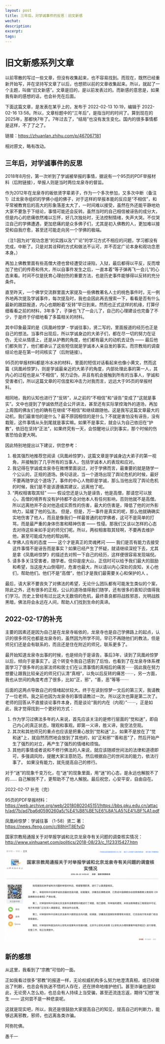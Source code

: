 ```yaml
---
layout: post
title: 三年后，对学诚事件的反思｜旧文新感
wechat: 
description: 
excerpt: 
tags:
---
```


# 旧文新感系列文章

以前零散的写过一些文章，但没有收集起来，也不容易找到。而现在，既然已经重新开始写，并在坚持写文章了以后，也想把以前的文章收集起来。所以，就起了一个主题，叫做“旧文新感”。文章是旧的，是以前发表过的。而新感的意思是，如果我有新的感想的话，也会补充在后面。

下面这篇文章，是发表在某乎上的，发布于 2022-02-13 10:19，编辑于 2022-02-16 13:58。所以，文章标题中的“三年后”，是指当时的时间了。算到现在的2025年，那都快7年了。7年过去了，“结局”也没有发生变化。国内的很多事情都是这样，不了了之了。

链接：https://zhuanlan.zhihu.com/p/467067181

相对原文，略有改动。

## 三年后，对学诚事件的反思

2018年8月份，第一次听到了学诚被举报的事情，据说有一个95页的PDF举报材料（后附链接），举报人则是当时两位龙泉寺的督监。

作为2012年在龙泉寺的皈依贤字辈弟子，作为一个多次参加，又多次中断（备注1）过龙泉寺组织的学佛小组的佛子，对于这样的举报本能的反应是“不相信”，和平常被教育后的高大的形象落差太大了，一时间难以接受，虽然在外还能平静地劝大家不要急于下结论，事情可能还会反转。虽然当时的自己相信被诬告的成分大，但是内心的悲痛依然难以忘怀，好几次独处时，无法控制情绪，失声大哭。不仅哭泣自己的学佛遭遇，更加悲痛的是众多佛子们，尤其是初入佛教的人，更加难以接受和自我疗愈，甚至还可能走向另一个学佛的极端。

（注1:因为对“观功念恩”的实践以及“广论”的学习方式不相应的问题，学习都没有完成，中断了。只是对其诠释的方式和做法不认可，并不否定广论本身和观功念恩本身。）

再加上佛教里面有些高僧大德也曾经遭受过诬陷，入狱，最后都得以平反，反而增加了他们的传奇和伟大，所以自事件发生之后，一直本着“等子弹再飞一会儿”的心态来看。时间不仅是抚育心理创伤的重要方法，也是历史事件能够得以反转的充分条件。

直至昨天，一个佛学交流群里面大家提及一些佛教著名人士的桃色事件时，无一例外地再次提及学诚事件，每次提及时，我也会因此再去搜索一下，看看是否有什么最新的跟踪报道，内心也期盼着“反转”早日到来。然而也正式这样的机缘，打算仔细看看之前的材料，3年多了，子弹也飞了一会儿了，自己的心理建设也完备了不少，于是终于仔细地看了多篇相关的材料。

其中印象最深的是《凤凰岭惊梦 - 学诚往事》，贤二写的，里面报道的经历也正是自己的想法。当事件出现后，所以学诚身边的大弟子们，都在尽一切的努力在证伪，无论从情感上，还是从护教的角度，他们都有最大的动机去证伪 —— 最后他们都失败了，他们都承认了这些短信就是学诚本人亲自发的事实。而宗教局的调查结论也是在第一时间核实了（后附链接）。

95页的举报材料都是冷冰冰的材料，里面的短信对话看起来也像小黄文，然而这篇《凤凰岭惊梦》，则是学诚最亲近的大弟子的角度，内部处理此事的第一人，其内心的过程也是从“不相信”，努力证伪，并且有机会接触到所有的当事人，学诚和受害者们，所以这篇文章的可信度和冲击力对我而言，远远大于95页的举报材料。

相同地，我的认知也进行了“反转”，从之前的“不相信”和“诬告”变成了“这就是事实”。文中也提到了学诚依然还会公开讲法，甚至还有实际掌控海外的道场，再加上周围的佛友们也的确有在继续“不相信”和继续跟随他。这是我写这篇文章最大的动机，我们最害怕的是什么？最不原因相信的是什么？不就是害怕没有诬告，没有栽赃，这件事情从头到尾就是事实嘛。如果不是事实，就会认为自己依旧在“护教”，依旧在坚持“正法”，如果终究有一天，会惊醒地认识到事实，那个时候的伤害恐怕会更大啊。

因此特别地提出以下建议，供您参考：

1. 极其强烈地推荐您阅读《凤凰岭惊梦》，这篇文章是学诚身边大弟子的第一视角，并接触到了几乎所有的当事人，包括学诚本人的表现和应对。
2. 我记得在学诚或龙泉寺在微博里面说过，对于学佛而言，最重要的就是随学一个公认的，正规的道场。换句话说，当一个道场出现了舆论危机的时候，最好不要再随学这个道场了。事件的中心人物即是学诚，那么当他出现了舆论危机的时候，我们是不是该遵循其建议，远离他了呢。
3. “两权相害取其轻” —— 假设您还是认为是诬告，他是高僧，那请您可以放心，高僧的境界有没有护持都不会对他本人有任何影响，否则他就不是高僧。所以远离他并不会对他造成实质性的伤害，最大的伤害是，降低了他的对外影响力，延缓了他的弘法。 但是，但是，万一事件是真实的呢，那么他就确确实实地伤害了他人，而且是像我们一样最普通的初学佛者，这可不是简单的打骂，而是最严重的身体伤害和精神伤害 —— 性侵。那我们又该以怎样的心态去对待这些亲如手足的师兄们呢。所以，两权相害取其轻啊，不要再去维护他，甚至可能成为他的帮凶啊。
4. 学佛人应有的态度 —— 这个才是真正的灵魂拷问 —— 我们是否有能力去接受这件事情不是诬告而是事实？如果已经产生了怀疑，就请继续深挖下去，尤其是拿《凤凰岭惊梦》的描述去对照一下自己的经历，这样便很容易发现端倪。
5. 请多多关注受害者，随学者。信仰是座大山，正信时可以给予我们最大的鼓励和希望，当这座大山倒塌时，危害也最大，所以请以内心深处的良知，关心他们，帮助他们。他们不是“高僧”，他们才是我们最需要关心和保护的人 。

最后，请大家不要丧失了对佛法的希望，无论什么团队都有可能发生类似的个案，除此之外，还有很多的正规，公认的道场值得我们随学，还有很多的善知识值得我们学习。历史上曾经有过比这大无数倍的危机，最终善良都将战胜邪恶，光明战胜黑暗，佛法将会永远在人间，帮助人们找到生命的真谛。

## 2022-02-17的补充

主要的因素还是因为自己是在龙泉寺皈依的，龙泉寺也是自己学佛路上的起点，认识的很多师兄也都是龙泉寺的，虽然因为所学不同，早已不再随他们的教法，但是师兄们还是会有联系的，而且还是住在附近的师兄，联系更多了。

最开始知道龙泉寺出事的时候，也是倾向于是诬告，事后3年，读到了凤凰岭惊梦以后，倾向于是事实了。这个转变令我自己感到了后怕，也看到了在龙泉寺体系裡面学习了很多年的出家法师和居士们在认清事情的真相后的痛苦⋯⋯因此我在努力想要让跟我比较亲近的师兄们认清“真相”，以免以后反转的痛苦⋯⋯，另一方面，我也从世间的角度考虑了很多，比如“正，邪”，“善，恶”等等⋯⋯

后面的这两点导致自己的情绪起伏较大。终于在读到惊梦一文后的第三天，我请教了一位老师。我之前也因为龙泉寺的事情请教过一次。所以这次也算是第二次了。老师的回答从不直接谈论事件本身，而是谈论“我的内在（内观）”⋯⋯，正是如此，我才觉得找到一个更好的方式：

1. 作为学习过佛法多年的人来说，首先应该关注的是修行层面的“觉和迷”，即自己内心的真正状态，理观和事观。即第一义谛，胜义谛，我空法空观。
2. 其次和其他师兄的重点也应该是把重心放到“觉和迷”上。如果不是放在了“觉和迷”上，就自然而然地会放到了其他的，如“正和邪”“善和恶”了，然后开始产生了强烈的对立，再产生了强烈的情绪和烦恼。
3. 其他的事情或者说和不修行佛法的人来说，就应该随顺世间法的法律和道德即可，多强调风险，提醒大家注意防范。然后根据自己的世间法的能力，依法行事了。 如果没有能力，就先提高自己的修行。

对于“迷”的现象千变万化，在“迷”的现象里面，用“迷”的心态，是永远也解脱不了的…… 自己解脱不了，更帮助不了他人解脱。最后祝您，心安平安，自由自在。

2022-02-17 补充（完）

95页的PDF举报材料： 
https://web.archive.org/web/20180802045151/https://bbs.pku.edu.cn/attach/ad/7b/ad7ba6d0590260a5/%E4%B8%BE%E6%8A%A5%E4%BF%A1.pdf

凤凰岭惊梦：学诚往事 （1-58）贤二 著： 
https://news.ifeng.com/c/88hHT8EfyiD

国家宗教局通报关于对举报学诚和北京龙泉寺有关问题的调查核实情况：
http://www.xinhuanet.com/politics/2018-08/23/c_1123315427.htm

![](../images/2025-06-23-18-22-49.png)

## 新的感想

从这里，我看到了“宗教”可怕的一面。

正如我看过很多“邪教”的报道一样，无论权威机构多么努力地澄清真相，或已经做出了判断，也总会有执迷不悟的人存在，还在拼命地维护他们。甚至诈骗也是如此，无论旁人怎么劝，也总会有人持续上当受骗，甚至还流连忘返，期待“幻想”发生 —— 这何尝不是一种悲哀呢。

这就是现实吧，所以，我还是很鼓励大家提高自己的知见，提高自己的判断力，能够远离邪教，邪师，也远离各类诈骗。

阿弥陀佛。

愚千一

